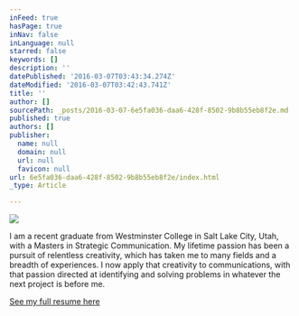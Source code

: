 ```yaml
---
inFeed: true
hasPage: true
inNav: false
inLanguage: null
starred: false
keywords: []
description: ''
datePublished: '2016-03-07T03:43:34.274Z'
dateModified: '2016-03-07T03:42:43.741Z'
title: ''
author: []
sourcePath: _posts/2016-03-07-6e5fa036-daa6-428f-8502-9b8b55eb8f2e.md
published: true
authors: []
publisher:
  name: null
  domain: null
  url: null
  favicon: null
url: 6e5fa036-daa6-428f-8502-9b8b55eb8f2e/index.html
_type: Article

---
```

![](https://s3-us-west-2.amazonaws.com/the-grid-img/p/b554e6e5eee2a65d016cbbc6187fadfdfc86afe0.jpg)

I am a recent graduate from Westminster College in Salt Lake City, Utah, with a Masters in Strategic Communication. My lifetime passion has been a pursuit of relentless creativity, which has taken me to many fields and a breadth of experiences. I now apply that creativity to communications, with that passion directed at identifying and solving problems in whatever the next project is before me.

[See my full resume here][0]

[0]: https://drive.google.com/file/d/0B_3Bn2B5HlnMdm1mSnFpakVPeE0/view?usp=sharing